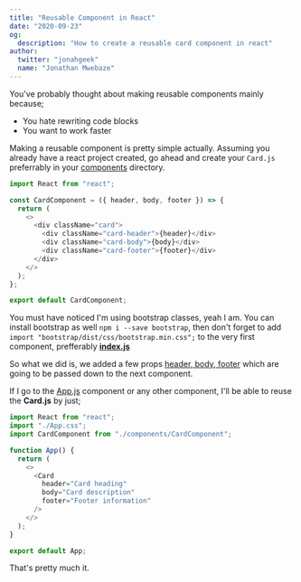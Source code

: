 ```yaml
---
title: "Reusable Component in React"
date: "2020-09-23"
og:
  description: "How to create a reusable card component in react"
author:
  twitter: "jonahgeek"
  name: "Jonathan Mwebaze"
---
```


You've probably thought about making reusable components mainly because;

<ul>
<li>You hate rewriting code blocks</li>
<li>You want to work faster</li>
</ul>

Making a reusable component is pretty simple actually. Assuming you already have a react project created, go ahead and create your `Card.js` preferrably in your <u>components</u> directory.

```js
import React from "react";

const CardComponent = ({ header, body, footer }) => {
  return (
    <>
      <div className="card">
        <div className="card-header">{header}</div>
        <div className="card-body">{body}</div>
        <div className="card-footer">{footer}</div>
      </div>
    </>
  );
};

export default CardComponent;
```

You must have noticed I'm using bootstrap classes, yeah I am. You can install bootstrap as well `npm i --save bootstrap`, then don't forget to add `import "bootstrap/dist/css/bootstrap.min.css";` to the very first component, prefferably <u><strong>index.js</strong></u>

So what we did is, we added a few props <u>header, body, footer</u> which are going to be passed down to the next component.

If I go to the <u>App.js</u> component or any other component, I'll be able to reuse the <strong>Card.js</strong> by just;

```js
import React from "react";
import "./App.css";
import CardComponent from "./components/CardComponent";

function App() {
  return (
    <>
      <Card
        header="Card heading"
        body="Card description"
        footer="Footer information"
      />
    </>
  );
}

export default App;
```

That's pretty much it.
